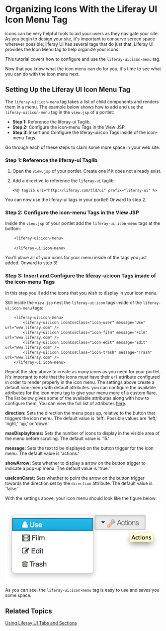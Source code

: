 # Organizing Icons With the Liferay UI Icon Menu Tag 

Icons can be very helpful tools to aid your users as they navigate your site. As
you begin to design your site, it's important to conserve screen space wherever
possible; liferay UI has several tags that do just that. Liferay UI provides the 
Icon Menu tag to help organize your icons.

This tutorial covers how to configure and use the `liferay-ui:icon-menu` tag.

Now that you know what the icon menu can do for you, it's time to see what you
can do with the icon menu next.

## Setting Up the Liferay UI Icon Menu Tag

The `liferay-ui:icon-menu` tag takes a list of child components and renders them
in a menu. The example below shows how to add and use the `liferay-ui:icon-menu` 
tag in the `view.jsp` of a portlet:

- **Step 1:** Reference the liferay-ui Taglib.
- **Step 2:** Configure the icon-menu Tags in the View JSP.
- **Step 3:** Insert and Configure the liferay-ui:icon Tags inside of the icon-menu Tags.
 	
Go through each of these steps to claim some more space in your web site.

### Step 1: Reference the liferay-ui Taglib

1.  Open the `view.jsp` of your portlet. Create one if it does not already 
exist.

2.  Add a directive to reference the `liferay-ui` taglib:

        <%@ taglib uri="http://liferay.com/tld/ui" prefix="liferay-ui" %>

You can now use the liferay-ui tags in your portlet! Onward to step 2.

### Step 2: Configure the icon-menu Tags in the View JSP

Inside the `view.jsp` of your portlet add the `liferay-ui:icon-menu` tags at 
the bottom:

        <liferay-ui:icon-menu>

        </liferay-ui:icon-menu>

You'll place all of your icons for your menu inside of the tags you just added.
Onward to step 3!

### Step 3: Insert and Configure the liferay-ui:icon Tags inside of the icon-menu Tags

In this step you'll add the icons that you wish to display in your icon menu.

Still inside the `view.jsp` nest the `liferay-ui:icon` tags inside of the 
`liferay-ui:icon-menu` tags:

        <liferay-ui:icon-menu>
            <liferay-ui:icon iconCssClass="icon-user" message="Use" url="www.liferay.com" />
            <liferay-ui:icon iconCssClass="icon-film" message="Film" url="www.liferay.com" />
            <liferay-ui:icon iconCssClass="icon-edit" message="Edit" url="www.liferay.com" />
            <liferay-ui:icon iconCssClass="icon-trash" message="Trash" url="www.liferay.com" />
        </liferay-ui:icon-menu>
        
Repeat the step above to create as many icons as you need for your portlet. It's 
important to note that the icons must have their `url` attribute configured in 
order to render properly in the icon menu. The settings above create a default 
icon-menu with default attributes. you can configure the available attributes 
for the icon menu tag to give your menu more of a custom flare. The list below 
gives some of the available attributes along with how to configure them. You can 
view the full list of attributes [here](http://docs.liferay.com/portal/6.2/taglibs/liferay-ui/icon-menu.html). 

**direction:** Sets the direction the menu pops up, relative to the button that 
triggers the icon menu. The default value is 'left'. Possible values are 'left,'
'right,' 'up,' or 'down.'

**maxDisplayItems:** Sets the number of icons to display in the visible area of
the menu before scrolling. The default value is '15.'

**message:** Sets the text to be displayed on the button trigger for the icon
menu. The default value is 'actions.'

**showArrow:** Sets whether to display a arrow on the button trigger to indicate
a pop-up menu. The default value is 'true.'

**useIconCaret:** Sets whether to point the arrow on the button trigger towards
the direction set by the `direction` attribute. The default value is 'false.'

With the settings above, your icon menu should look like the figure below:

![Figure 1: Setting up an icon menu is a piece of cake.](../../images/icon-menu.png)

As you can see, the `liferay-ui:icon-menu` tag is easy to use and saves you some
space.

## Related Topics

 [Using Liferay UI Tabs and Sections](/tutorials/-/knowledge_base/6-2/using-liferay-ui-tabs-and-sections)

